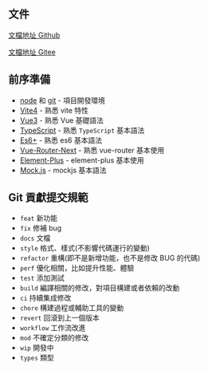 ## 文件

[文檔地址 Github](https://element-plus-admin-doc.cn/)

[文檔地址 Gitee](https://kailong110120130.gitee.io/vue-element-plus-admin-doc)

## 前序準備

- [node](http://nodejs.org/) 和 [git](https://git-scm.com/) - 項目開發環境
- [Vite4](https://vitejs.dev/) - 熟悉 vite 特性
- [Vue3](https://v3.vuejs.org/) - 熟悉 Vue 基礎語法
- [TypeScript](https://www.typescriptlang.org/) - 熟悉 `TypeScript` 基本語法
- [Es6+](http://es6.ruanyifeng.com/) - 熟悉 es6 基本語法
- [Vue-Router-Next](https://next.router.vuejs.org/) - 熟悉 vue-router 基本使用
- [Element-Plus](https://element-plus.org/) - element-plus 基本使用
- [Mock.js](https://github.com/nuysoft/Mock) - mockjs 基本語法

## Git 貢獻提交規範

- `feat` 新功能
- `fix` 修補 bug
- `docs` 文檔
- `style` 格式、樣式(不影響代碼運行的變動)
- `refactor` 重構(即不是新增功能，也不是修改 BUG 的代碼)
- `perf` 優化相關，比如提升性能、體驗
- `test` 添加測試
- `build` 編譯相關的修改，對項目構建或者依賴的改動
- `ci` 持續集成修改
- `chore` 構建過程或輔助工具的變動
- `revert` 回滾到上一個版本
- `workflow` 工作流改進
- `mod` 不確定分類的修改
- `wip` 開發中
- `types` 類型
